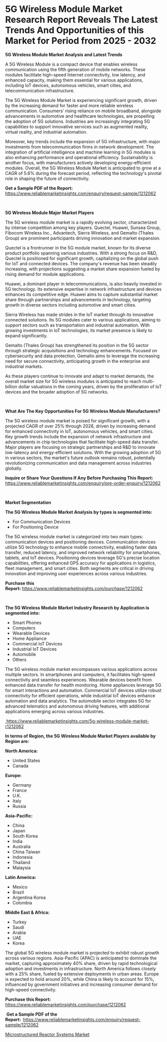 <p><h1>5G Wireless Module Market Research Report Reveals The Latest Trends And Opportunities of this Market for Period from 2025 - 2032</h1></p><p><strong>5G Wireless Module Market Analysis and Latest Trends</strong></p>
<p><p>A 5G Wireless Module is a compact device that enables wireless communication using the fifth generation of mobile networks. These modules facilitate high-speed Internet connectivity, low latency, and enhanced capacity, making them essential for various applications, including IoT devices, autonomous vehicles, smart cities, and telecommunication infrastructure. </p><p>The 5G Wireless Module Market is experiencing significant growth, driven by the increasing demand for faster and more reliable wireless communication. Consumers’ rising reliance on mobile broadband, alongside advancements in automotive and healthcare technologies, are propelling the adoption of 5G solutions. Industries are increasingly integrating 5G capabilities to support innovative services such as augmented reality, virtual reality, and industrial automation.</p><p>Moreover, key trends include the expansion of 5G infrastructure, with major investments from telecommunication firms in network development. The integration of artificial intelligence and machine learning in 5G modules is also enhancing performance and operational efficiency. Sustainability is another focus, with manufacturers actively developing energy-efficient modules. Overall, the 5G Wireless Module Market is anticipated to grow at a CAGR of 5.6% during the forecast period, reflecting the technology's pivotal role in shaping the future of connectivity.</p></p>
<p><strong>Get a Sample PDF of the Report:&nbsp;</strong> <a href="https://www.reliablemarketinsights.com/enquiry/request-sample/1212062?utm_campaign=3531&utm_medium=2&utm_source=Github&utm_content=ia&utm_term=24032025&utm_id=5g-wireless-module">https://www.reliablemarketinsights.com/enquiry/request-sample/1212062</a></p>
<p>&nbsp;</p>
<p><strong>5G Wireless Module Major Market Players</strong></p>
<p><p>The 5G wireless module market is a rapidly evolving sector, characterized by intense competition among key players. Quectel, Huawei, Sunsea Group, Fibocom Wireless Inc., Advantech, Sierra Wireless, and Gemalto (Thales Group) are prominent participants driving innovation and market expansion.</p><p>Quectel is a frontrunner in the 5G module market, known for its diverse product portfolio spanning various industries. With a strong focus on R&D, Quectel is positioned for significant growth, capitalizing on the global push for IoT and connected devices. The company's revenue has been steadily increasing, with projections suggesting a market share expansion fueled by rising demand for module applications.</p><p>Huawei, a dominant player in telecommunications, is also heavily invested in 5G technology. Its extensive expertise in network infrastructure and devices enhances its competitive edge. Huawei aims to capture substantial market share through partnerships and advancements in technology, targeting growth in diverse sectors including automotive and smart cities.</p><p>Sierra Wireless has made strides in the IoT market through its innovative connected solutions. Its 5G modules cater to various applications, aiming to support sectors such as transportation and industrial automation. With growing investments in IoT technologies, its market presence is likely to expand significantly.</p><p>Gemalto (Thales Group) has strengthened its position in the 5G sector through strategic acquisitions and technology enhancements. Focused on cybersecurity and data protection, Gemalto aims to leverage the increasing need for secure connectivity, anticipating growth in the enterprise and industrial markets.</p><p>As these players continue to innovate and adapt to market demands, the overall market size for 5G wireless modules is anticipated to reach multi-billion dollar valuations in the coming years, driven by the proliferation of IoT devices and the broader adoption of 5G networks.</p></p>
<p>&nbsp;</p>
<p><strong>What Are The Key Opportunities For 5G Wireless Module Manufacturers?</strong></p>
<p><p>The 5G wireless module market is poised for significant growth, with a projected CAGR of over 25% through 2028, driven by increasing demand for enhanced connectivity in IoT, autonomous vehicles, and smart cities. Key growth trends include the expansion of network infrastructure and advancements in chip technologies that facilitate high-speed data transfer. Major players are focusing on strategic partnerships and R&D to innovate low-latency and energy-efficient solutions. With the growing adoption of 5G in various sectors, the market's future outlook remains robust, potentially revolutionizing communication and data management across industries globally.</p></p>
<p><strong>Inquire or Share Your Questions If Any Before Purchasing This Report:</strong> <a href="https://www.reliablemarketinsights.com/enquiry/pre-order-enquiry/1212062?utm_campaign=3531&utm_medium=2&utm_source=Github&utm_content=ia&utm_term=24032025&utm_id=5g-wireless-module">https://www.reliablemarketinsights.com/enquiry/pre-order-enquiry/1212062</a></p>
<p>&nbsp;</p>
<p><strong>Market Segmentation</strong></p>
<p><strong>The 5G Wireless Module Market Analysis by types is segmented into:</strong></p>
<p><ul><li>For Communication Devices</li><li>For Positioning Device</li></ul></p>
<p><p>The 5G wireless module market is categorized into two main types: communication devices and positioning devices. Communication devices utilize 5G technology to enhance mobile connectivity, enabling faster data transfer, reduced latency, and improved network reliability for smartphones, tablets, and IoT devices. Positioning devices leverage 5G's precise location capabilities, offering enhanced GPS accuracy for applications in logistics, fleet management, and smart cities. Both segments are critical in driving innovation and improving user experiences across various industries.</p></p>
<p><strong>Purchase this Report:&nbsp;</strong><a href="https://www.reliablemarketinsights.com/purchase/1212062?utm_campaign=3531&utm_medium=2&utm_source=Github&utm_content=ia&utm_term=24032025&utm_id=5g-wireless-module">https://www.reliablemarketinsights.com/purchase/1212062</a></p>
<p>&nbsp;</p>
<p><strong>The 5G Wireless Module Market Industry Research by Application is segmented into:</strong></p>
<p><ul><li>Smart Phones</li><li>Computers</li><li>Wearable Devices</li><li>Home Appliance</li><li>Commercial IoT Devices</li><li>Industrial IoT Devices</li><li>Automobile</li><li>Others</li></ul></p>
<p><p>The 5G wireless module market encompasses various applications across multiple sectors. In smartphones and computers, it facilitates high-speed connectivity and seamless experiences. Wearable devices benefit from enhanced data transfer for health monitoring. Home appliances leverage 5G for smart interactions and automation. Commercial IoT devices utilize robust connectivity for efficient operations, while industrial IoT devices enhance automation and data analytics. The automobile sector integrates 5G for advanced telematics and autonomous driving features, with additional applications emerging across various industries.</p></p>
<p><a href="https://www.reliablemarketinsights.com/5g-wireless-module-market-r1212062?utm_campaign=3531&utm_medium=2&utm_source=Github&utm_content=ia&utm_term=24032025&utm_id=5g-wireless-module">&nbsp;https://www.reliablemarketinsights.com/5g-wireless-module-market-r1212062</a></p>
<p><strong>In terms of Region, the 5G Wireless Module Market Players available by Region are:</strong></p>
<p>
    <p> <strong> North America: </strong>
        <ul>
            <li>United States</li>
            <li>Canada</li>
        </ul>
        </p> 
    <p> <strong> Europe: </strong>
        <ul>
            <li>Germany</li>
            <li>France</li>
            <li>U.K.</li>
            <li>Italy</li>
            <li>Russia</li>
        </ul>
        </p> 
    <p> <strong> Asia-Pacific: </strong>
        <ul>
            <li>China</li>
            <li>Japan</li>
            <li>South Korea</li>
            <li>India</li>
            <li>Australia</li>
            <li>China Taiwan</li>
            <li>Indonesia</li>
            <li>Thailand</li>
            <li>Malaysia</li>
        </ul>
        </p> 
    <p> <strong> Latin America: </strong>
        <ul>
            <li>Mexico</li>
            <li>Brazil</li>
            <li>Argentina Korea</li>
            <li>Colombia</li>
        </ul>
        </p> 
    <p> <strong> Middle East & Africa: </strong>
        <ul>
            <li>Turkey</li>
            <li>Saudi</li>
            <li>Arabia</li>
            <li>UAE</li>
            <li>Korea</li>
        </ul>
    </p>
    </p>
<p><p>The global 5G wireless module market is projected to exhibit robust growth across various regions. Asia-Pacific (APAC) is anticipated to dominate the market, capturing approximately 40% share, driven by rapid technological adoption and investments in infrastructure. North America follows closely with a 25% share, fueled by extensive deployments in urban areas. Europe is expected to hold around 20%, while China is likely to account for 15%, influenced by government initiatives and increasing consumer demand for high-speed connectivity.</p></p>
<p><strong>Purchase this Report: </strong><a href="https://www.reliablemarketinsights.com/purchase/1212062?utm_campaign=3531&utm_medium=2&utm_source=Github&utm_content=ia&utm_term=24032025&utm_id=5g-wireless-module">https://www.reliablemarketinsights.com/purchase/1212062</a></p>
<p>&nbsp;<strong>Get a Sample PDF of the Report:&nbsp;&nbsp;</strong><a href="https://www.reliablemarketinsights.com/enquiry/request-sample/1212062?utm_campaign=3531&utm_medium=2&utm_source=Github&utm_content=ia&utm_term=24032025&utm_id=5g-wireless-module">https://www.reliablemarketinsights.com/enquiry/request-sample/1212062</a></p>
<p><strong></strong></p>
<p><p><a href="https://github.com/mateyappiazo/Market-Research-Report-List-1/blob/main/microstructured-reactor-systems-market.md?utm_campaign=3531&utm_medium=2&utm_source=Github&utm_content=ia&utm_term=24032025&utm_id=5g-wireless-module">Microstructured Reactor Systems Market</a></p></p>